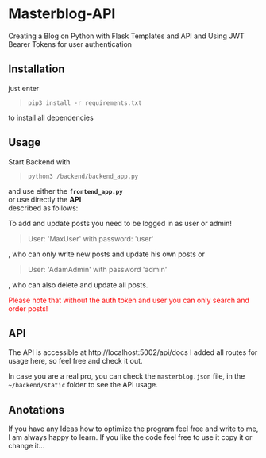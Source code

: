 # Masterblog-API

Creating a Blog on Python with Flask Templates and API
and Using JWT Bearer Tokens for user authentication

## Installation

just enter    
> `pip3 install -r requirements.txt`     

to install all dependencies

## Usage

Start Backend with    
> `python3 /backend/backend_app.py`

and use either the <strong>`frontend_app.py`</strong>   
or use directly the <strong>API</strong>    
described as follows:

To add and update posts you need to be logged in as user or admin!

>User: 'MaxUser' with password: 'user'

, who can only write new posts and update his own posts or

>User: 'AdamAdmin' with password 'admin'
 
, who can also delete and update all posts. 

<span style='color: red;'>Please note that without the auth token and user you can only search 
and 
order posts!
</span>

## API

The API is accessible at http://localhost:5002/api/docs
I added all routes for usage here, so feel free and check it out.

In case you are a real pro, you can check the `masterblog.json` file,
in the `~/backend/static` folder to see the API usage.

## Anotations

If you have any Ideas how to optimize the program feel free and write to me,
I am always happy to learn.
If you like the code feel free to use it copy it or change it...

